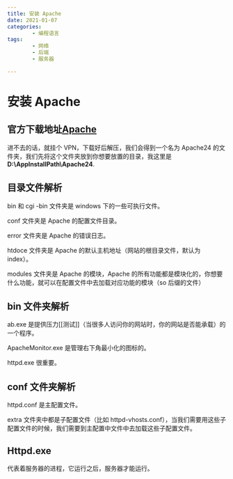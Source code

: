 ```yaml
---
title: 安装 Apache
date: 2021-01-07
categories:
        - 编程语言
tags:
        - 网络
        - 后端
        - 服务器

---
```


# 安装 Apache

## 官方下载地址[Apache](https://www.apachehaus.com/cgi-bin/download.plx)

进不去的话，就挂个 VPN，下载好后解压，我们会得到一个名为 Apache24 的文件夹，我们先将这个文件夹放到你想要放置的目录，我这里是**D:\AppInstallPath\Apache24**.

## 目录文件解析

bin 和 cgi -bin 文件夹是 windows 下的一些可执行文件。

conf 文件夹是 Apache 的配置文件目录。

error 文件夹是 Apache 的错误日志。

htdoce 文件夹是 Apache 的默认主机地址（网站的根目录文件，默认为 index）。

modules 文件夹是 Apache 的模块，Apache 的所有功能都是模块化的，你想要什么功能，就可以在配置文件中去加载对应功能的模块（so 后缀的文件）

## bin 文件夹解析

ab.exe 是提供压力[[测试]]（当很多人访问你的网站时，你的网站是否能承载）的一个程序。

ApacheMonitor.exe 是管理右下角最小化的图标的。

httpd.exe 很重要。

## conf 文件夹解析

httpd.conf 是主配置文件。

extra 文件夹中都是子配置文件（比如 httpd-vhosts.conf），当我们需要用这些子配置文件的时候，我们需要到主配置中文件中去加载这些子配置文件。

## Httpd.exe

代表着服务器的进程，它运行之后，服务器才能运行。
